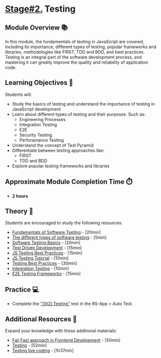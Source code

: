 # [Stage#2.](../../) Testing

## Module Overview 📚

In this module, the fundamentals of testing in JavaScript are covered, including its importance, different types of testing, popular frameworks and libraries, methodologies like FIRST, TDD and BDD, and best practices. Testing is an integral part of the software development process, and mastering it can greatly improve the quality and reliability of application code.

## Learning Objectives 🎯

Students will:

- Study the basics of testing and understand the importance of testing in JavaScript development
- Learn about different types of testing and their purposes. Such as:
  - Engineering Processes
  - Integration Testing
  - E2E
  - Security Testing
  - Perforamance Testing
- Understand the concept of Test Pyramid
- Differentiate between testing approaches like:
  - FIRST
  - TDD and BDD
- Explore popular testing frameworks and libraries

## Approximate Module Completion Time ⏱️

- **2 hours**

## Theory 📖

Students are encouraged to study the following resources:

- [Fundamentals of Software Tseting](https://testsigma.com/blog/fundamentals-of-software-testing/) - [20min]
- [The different types of software testing](https://www.atlassian.com/continuous-delivery/software-testing/types-of-software-testing) - [5min]
- [Software Testing Basics](https://www.testim.io/blog/software-testing-basics/) - [20min]
- [Test Driven Development](https://circleci.com/blog/test-driven-development-tdd/) - [15min]
- [JS Testing Best Practices](https://blog.logrocket.com/javascript-testing-best-practices/) - [15min]
- [JS Testing Tutorial](https://wanago.io/2018/08/27/testing-javascript-tutorial-types-of-tests-of-unit-testing-with-jest/) - [10min]
- [Testing Best Practices](https://github.com/goldbergyoni/javascript-testing-best-practices) - [30min]
- [Integration Testing](https://www.testim.io/blog/javascript-integration-testing-painlessly/) - [10min]
- [E2E Testing Frameworks](https://testsigma.com/blog/end-to-end-testing-frameworks/) - [15min]

## Practice 💻

- Complete the ["[St2] Testing"](https://github.com/rolling-scopes-school/tasks/rss-testing/) test in the RS-App > Auto Test.

## Additional Resources 📘

Expand your knowledge with these additional materials:

- [Fail Fast approach in Frontend Development](https://www.youtube.com/watch?v=XnsV8YACAHQ) - [50min]
- [Testing](https://www.youtube.com/watch?v=xrS60rkoG3w&t) - [52min]
- [Testing live coding](https://youtu.be/qFSrImO04X8) - [1h37min]
